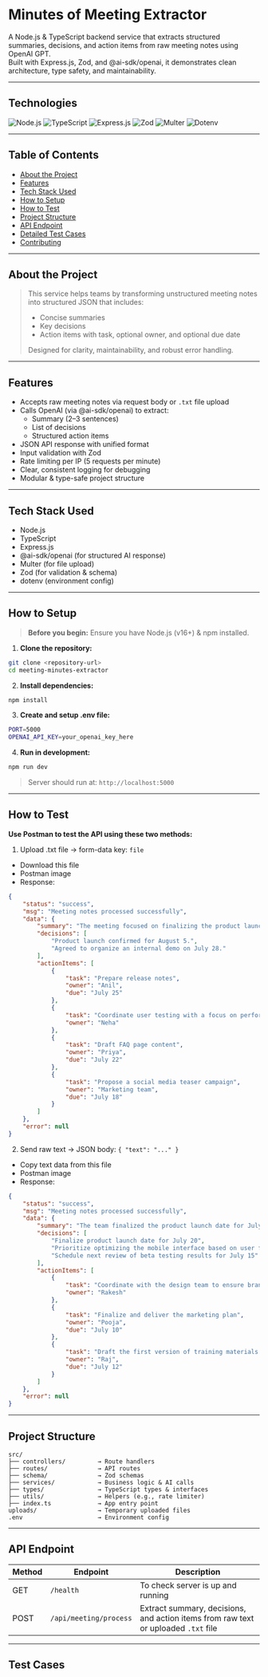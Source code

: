 # Minutes of Meeting Extractor

A Node.js & TypeScript backend service that extracts structured summaries, decisions, and action items from raw meeting notes using OpenAI GPT.  
Built with Express.js, Zod, and @ai-sdk/openai, it demonstrates clean architecture, type safety, and maintainability.

---

## Technologies

![Node.js](https://img.shields.io/badge/Node.js-43853D?style=for-the-badge&logo=node.js&logoColor=white)
![TypeScript](https://img.shields.io/badge/TypeScript-007ACC?style=for-the-badge&logo=typescript&logoColor=white)
![Express.js](https://img.shields.io/badge/Express.js-404D59?style=for-the-badge)
![Zod](https://img.shields.io/badge/Zod-0B7285?style=for-the-badge)
![Multer](https://img.shields.io/badge/Multer-FF6C37?style=for-the-badge)
![Dotenv](https://img.shields.io/badge/Dotenv-ECD53F?style=for-the-badge&logo=dotenv&logoColor=black)

---

## Table of Contents
- [About the Project](#️-about-the-project)
- [Features](#-features)
- [Tech Stack Used](#-tech-stack-used)
- [How to Setup](#-how-to-setup)
- [How to Test](#-how-to-test)
- [Project Structure](#-project-structure)
- [API Endpoint](#-api-endpoint)
- [Detailed Test Cases](#-detailed-test-cases)
- [Contributing](#️-contributing)

---

## About the Project

> This service helps teams by transforming unstructured meeting notes into structured JSON that includes:
> - Concise summaries
> - Key decisions
> - Action items with task, optional owner, and optional due date  
>
> Designed for clarity, maintainability, and robust error handling.

---

## Features
- Accepts raw meeting notes via request body or `.txt` file upload
- Calls OpenAI (via @ai-sdk/openai) to extract:
  - Summary (2–3 sentences)
  - List of decisions
  - Structured action items
- JSON API response with unified format
- Input validation with Zod
- Rate limiting per IP (5 requests per minute)
- Clear, consistent logging for debugging
- Modular & type-safe project structure

---

## Tech Stack Used
- Node.js
- TypeScript
- Express.js
- @ai-sdk/openai (for structured AI response)
- Multer (for file upload)
- Zod (for validation & schema)
- dotenv (environment config)

---

## How to Setup

> **Before you begin:** Ensure you have Node.js (v16+) & npm installed.

1. **Clone the repository:**
```bash
git clone <repository-url>
cd meeting-minutes-extractor
```

2. **Install dependencies:**
```bash
npm install
```

3. **Create and setup .env file:**
```bash
PORT=5000
OPENAI_API_KEY=your_openai_key_here
```

4. **Run in development:**
```bash
npm run dev
```
> Server should run at: `http://localhost:5000`

---

## How to Test
**Use Postman to test the API using these two methods:**
1. Upload .txt file → form-data key: `file`
- Download this file
- Postman image
- Response:
```json
{
    "status": "success",
    "msg": "Meeting notes processed successfully",
    "data": {
        "summary": "The meeting focused on finalizing the product launch date, assigning tasks for release preparation, and planning user engagement strategies.",
        "decisions": [
            "Product launch confirmed for August 5.",
            "Agreed to organize an internal demo on July 28."
        ],
        "actionItems": [
            {
                "task": "Prepare release notes",
                "owner": "Anil",
                "due": "July 25"
            },
            {
                "task": "Coordinate user testing with a focus on performance metrics",
                "owner": "Neha"
            },
            {
                "task": "Draft FAQ page content",
                "owner": "Priya",
                "due": "July 22"
            },
            {
                "task": "Propose a social media teaser campaign",
                "owner": "Marketing team",
                "due": "July 18"
            }
        ]
    },
    "error": null
}
```

2. Send raw text → JSON body: `{ "text": "..." }`
- Copy text data from this file
- Postman image
- Response:
```json
{
    "status": "success",
    "msg": "Meeting notes processed successfully",
    "data": {
        "summary": "The team finalized the product launch date for July 20 and discussed key tasks related to the launch, including brand consistency, marketing plans, and mobile interface optimization. They also scheduled a review of beta testing results for July 15.",
        "decisions": [
            "Finalize product launch date for July 20",
            "Prioritize optimizing the mobile interface based on user feedback",
            "Schedule next review of beta testing results for July 15"
        ],
        "actionItems": [
            {
                "task": "Coordinate with the design team to ensure brand consistency",
                "owner": "Rakesh"
            },
            {
                "task": "Finalize and deliver the marketing plan",
                "owner": "Pooja",
                "due": "July 10"
            },
            {
                "task": "Draft the first version of training materials for customer support teams",
                "owner": "Raj",
                "due": "July 12"
            }
        ]
    },
    "error": null
}
```
---

## Project Structure

```plaintext
src/
├── controllers/         → Route handlers
├── routes/              → API routes
├── schema/              → Zod schemas
├── services/            → Business logic & AI calls
├── types/               → TypeScript types & interfaces
├── utils/               → Helpers (e.g., rate limiter)
├── index.ts             → App entry point
uploads/                 → Temporary uploaded files
.env                     → Environment config
```

---

## API Endpoint

| Method | Endpoint                | Description                                                               |
|-------|-------------------------|---------------------------------------------------------------------------|
| GET | `/health` | To check server is up and running |
| POST  | `/api/meeting/process`  | Extract summary, decisions, and action items from raw text or uploaded `.txt` file |


---

## Test Cases
